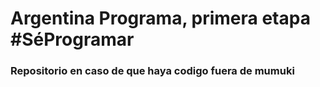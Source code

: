  # Argentina Programa, primera etapa #SéProgramar
 
 ### Repositorio en caso de que haya codigo fuera de mumuki
